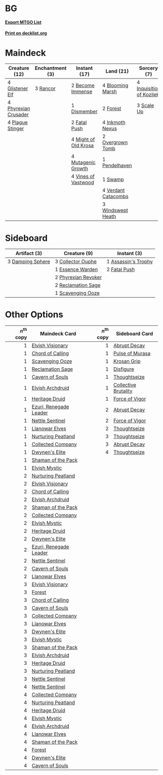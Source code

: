 # BG

#### [Export MTGO List](../collection/BG/BG.txt)
#### [Print on decklist.org](http://decklist.org/?deckmain=2%09Become%20Immense%0A4%09Blooming%20Marsh%0A1%09Dismember%0A2%09Fatal%20Push%0A2%09Forest%0A4%09Glistener%20Elf%0A4%09Inkmoth%20Nexus%0A4%09Inquisition%20of%20Kozilek%0A4%09Might%20of%20Old%20Krosa%0A4%09Mutagenic%20Growth%0A2%09Overgrown%20Tomb%0A1%09Pendelhaven%0A4%09Phyrexian%20Crusader%0A4%09Plague%20Stinger%0A3%09Rancor%0A3%09Scale%20Up%0A1%09Swamp%0A4%09Verdant%20Catacombs%0A4%09Vines%20of%20Vastwood%0A3%09Windswept%20Heath&deckside=1%09Assassin's%20Trophy%0A3%09Collector%20Ouphe%0A3%09Damping%20Sphere%0A1%09Essence%20Warden%0A2%09Fatal%20Push%0A2%09Phyrexian%20Revoker%0A2%09Reclamation%20Sage%0A1%09Scavenging%20Ooze)
# Maindeck

|                                         Creature (12)                                         |                                  Enchantment (3)                                  |                                         Instant (17)                                          |                                          Land (21)                                           |                                            Sorcery (7)                                            |
|-----------------------------------------------------------------------------------------------|-----------------------------------------------------------------------------------|-----------------------------------------------------------------------------------------------|----------------------------------------------------------------------------------------------|---------------------------------------------------------------------------------------------------|
|4 [Glistener Elf](http://gatherer.wizards.com/Pages/Card/Details.aspx?multiverseid=233052)     |3 [Rancor](http://gatherer.wizards.com/Pages/Card/Details.aspx?multiverseid=442175)|2 [Become Immense](http://gatherer.wizards.com/Pages/Card/Details.aspx?multiverseid=386487)    |4 [Blooming Marsh](http://gatherer.wizards.com/Pages/Card/Details.aspx?multiverseid=417816)   |4 [Inquisition of Kozilek](http://gatherer.wizards.com/Pages/Card/Details.aspx?multiverseid=416897)|
|4 [Phyrexian Crusader](http://gatherer.wizards.com/Pages/Card/Details.aspx?multiverseid=213724)|                                                                                   |1 [Dismember](http://gatherer.wizards.com/Pages/Card/Details.aspx?multiverseid=382182)         |2 [Forest](http://gatherer.wizards.com/Pages/Card/Details.aspx?multiverseid=439860)           |3 [Scale Up](http://gatherer.wizards.com/Pages/Card/Details.aspx?multiverseid=464128)              |
|4 [Plague Stinger](http://gatherer.wizards.com/Pages/Card/Details.aspx?multiverseid=208261)    |                                                                                   |2 [Fatal Push](http://gatherer.wizards.com/Pages/Card/Details.aspx?multiverseid=423724)        |4 [Inkmoth Nexus](http://gatherer.wizards.com/Pages/Card/Details.aspx?multiverseid=213731)    |                                                                                                   |
|                                                                                               |                                                                                   |4 [Might of Old Krosa](http://gatherer.wizards.com/Pages/Card/Details.aspx?multiverseid=425955)|2 [Overgrown Tomb](http://gatherer.wizards.com/Pages/Card/Details.aspx?multiverseid=405103)   |                                                                                                   |
|                                                                                               |                                                                                   |4 [Mutagenic Growth](http://gatherer.wizards.com/Pages/Card/Details.aspx?multiverseid=397717)  |1 [Pendelhaven](http://gatherer.wizards.com/Pages/Card/Details.aspx?multiverseid=442233)      |                                                                                                   |
|                                                                                               |                                                                                   |4 [Vines of Vastwood](http://gatherer.wizards.com/Pages/Card/Details.aspx?multiverseid=397747) |1 [Swamp](http://gatherer.wizards.com/Pages/Card/Details.aspx?multiverseid=439858)            |                                                                                                   |
|                                                                                               |                                                                                   |                                                                                               |4 [Verdant Catacombs](http://gatherer.wizards.com/Pages/Card/Details.aspx?multiverseid=405113)|                                                                                                   |
|                                                                                               |                                                                                   |                                                                                               |3 [Windswept Heath](http://gatherer.wizards.com/Pages/Card/Details.aspx?multiverseid=405115)  |                                                                                                   |


# Sideboard

|                                       Artifact (3)                                        |                                         Creature (9)                                         |                                         Instant (3)                                          |
|-------------------------------------------------------------------------------------------|----------------------------------------------------------------------------------------------|----------------------------------------------------------------------------------------------|
|3 [Damping Sphere](http://gatherer.wizards.com/Pages/Card/Details.aspx?multiverseid=443101)|3 [Collector Ouphe](http://gatherer.wizards.com/Pages/Card/Details.aspx?multiverseid=464107)  |1 [Assassin's Trophy](http://gatherer.wizards.com/Pages/Card/Details.aspx?multiverseid=452902)|
|                                                                                           |1 [Essence Warden](http://gatherer.wizards.com/Pages/Card/Details.aspx?multiverseid=389505)   |2 [Fatal Push](http://gatherer.wizards.com/Pages/Card/Details.aspx?multiverseid=423724)       |
|                                                                                           |2 [Phyrexian Revoker](http://gatherer.wizards.com/Pages/Card/Details.aspx?multiverseid=383343)|                                                                                              |
|                                                                                           |2 [Reclamation Sage](http://gatherer.wizards.com/Pages/Card/Details.aspx?multiverseid=389651) |                                                                                              |
|                                                                                           |1 [Scavenging Ooze](http://gatherer.wizards.com/Pages/Card/Details.aspx?multiverseid=420783)  |                                                                                              |


# Other Options

|*n*<sup>th</sup> copy|                                          Maindeck Card                                          |*n*<sup>th</sup> copy|                                        Sideboard Card                                         |
|--------------------:|-------------------------------------------------------------------------------------------------|--------------------:|-----------------------------------------------------------------------------------------------|
|                    1|[Elvish Visionary](http://gatherer.wizards.com/Pages/Card/Details.aspx?multiverseid=175124)      |                    1|[Abrupt Decay](http://gatherer.wizards.com/Pages/Card/Details.aspx?multiverseid=456061)        |
|                    1|[Chord of Calling](http://gatherer.wizards.com/Pages/Card/Details.aspx?multiverseid=383209)      |                    1|[Pulse of Murasa](http://gatherer.wizards.com/Pages/Card/Details.aspx?multiverseid=446177)     |
|                    1|[Scavenging Ooze](http://gatherer.wizards.com/Pages/Card/Details.aspx?multiverseid=420783)       |                    1|[Krosan Grip](http://gatherer.wizards.com/Pages/Card/Details.aspx?multiverseid=376394)         |
|                    1|[Reclamation Sage](http://gatherer.wizards.com/Pages/Card/Details.aspx?multiverseid=389651)      |                    1|[Disfigure](http://gatherer.wizards.com/Pages/Card/Details.aspx?multiverseid=442076)           |
|                    1|[Cavern of Souls](http://gatherer.wizards.com/Pages/Card/Details.aspx?multiverseid=278058)       |                    1|[Thoughtseize](http://gatherer.wizards.com/Pages/Card/Details.aspx?multiverseid=438676)        |
|                    1|[Elvish Archdruid](http://gatherer.wizards.com/Pages/Card/Details.aspx?multiverseid=389498)      |                    1|[Collective Brutality](http://gatherer.wizards.com/Pages/Card/Details.aspx?multiverseid=414380)|
|                    1|[Heritage Druid](http://gatherer.wizards.com/Pages/Card/Details.aspx?multiverseid=413713)        |                    1|[Force of Vigor](http://gatherer.wizards.com/Pages/Card/Details.aspx?multiverseid=464113)      |
|                    1|[Ezuri, Renegade Leader](http://gatherer.wizards.com/Pages/Card/Details.aspx?multiverseid=389511)|                    2|[Abrupt Decay](http://gatherer.wizards.com/Pages/Card/Details.aspx?multiverseid=456061)        |
|                    1|[Nettle Sentinel](http://gatherer.wizards.com/Pages/Card/Details.aspx?multiverseid=442171)       |                    2|[Force of Vigor](http://gatherer.wizards.com/Pages/Card/Details.aspx?multiverseid=464113)      |
|                    1|[Llanowar Elves](http://gatherer.wizards.com/Pages/Card/Details.aspx?multiverseid=129626)        |                    2|[Thoughtseize](http://gatherer.wizards.com/Pages/Card/Details.aspx?multiverseid=438676)        |
|                    1|[Nurturing Peatland](http://gatherer.wizards.com/Pages/Card/Details.aspx?multiverseid=464192)    |                    3|[Thoughtseize](http://gatherer.wizards.com/Pages/Card/Details.aspx?multiverseid=438676)        |
|                    1|[Collected Company](http://gatherer.wizards.com/Pages/Card/Details.aspx?multiverseid=394519)     |                    3|[Abrupt Decay](http://gatherer.wizards.com/Pages/Card/Details.aspx?multiverseid=456061)        |
|                    1|[Dwynen's Elite](http://gatherer.wizards.com/Pages/Card/Details.aspx?multiverseid=442739)        |                    4|[Thoughtseize](http://gatherer.wizards.com/Pages/Card/Details.aspx?multiverseid=438676)        |
|                    1|[Shaman of the Pack](http://gatherer.wizards.com/Pages/Card/Details.aspx?multiverseid=413747)    |                     |                                                                                               |
|                    1|[Elvish Mystic](http://gatherer.wizards.com/Pages/Card/Details.aspx?multiverseid=389499)         |                     |                                                                                               |
|                    2|[Nurturing Peatland](http://gatherer.wizards.com/Pages/Card/Details.aspx?multiverseid=464192)    |                     |                                                                                               |
|                    2|[Elvish Visionary](http://gatherer.wizards.com/Pages/Card/Details.aspx?multiverseid=175124)      |                     |                                                                                               |
|                    2|[Chord of Calling](http://gatherer.wizards.com/Pages/Card/Details.aspx?multiverseid=383209)      |                     |                                                                                               |
|                    2|[Elvish Archdruid](http://gatherer.wizards.com/Pages/Card/Details.aspx?multiverseid=389498)      |                     |                                                                                               |
|                    2|[Shaman of the Pack](http://gatherer.wizards.com/Pages/Card/Details.aspx?multiverseid=413747)    |                     |                                                                                               |
|                    2|[Collected Company](http://gatherer.wizards.com/Pages/Card/Details.aspx?multiverseid=394519)     |                     |                                                                                               |
|                    2|[Elvish Mystic](http://gatherer.wizards.com/Pages/Card/Details.aspx?multiverseid=389499)         |                     |                                                                                               |
|                    2|[Heritage Druid](http://gatherer.wizards.com/Pages/Card/Details.aspx?multiverseid=413713)        |                     |                                                                                               |
|                    2|[Dwynen's Elite](http://gatherer.wizards.com/Pages/Card/Details.aspx?multiverseid=442739)        |                     |                                                                                               |
|                    2|[Ezuri, Renegade Leader](http://gatherer.wizards.com/Pages/Card/Details.aspx?multiverseid=389511)|                     |                                                                                               |
|                    2|[Nettle Sentinel](http://gatherer.wizards.com/Pages/Card/Details.aspx?multiverseid=442171)       |                     |                                                                                               |
|                    2|[Cavern of Souls](http://gatherer.wizards.com/Pages/Card/Details.aspx?multiverseid=278058)       |                     |                                                                                               |
|                    2|[Llanowar Elves](http://gatherer.wizards.com/Pages/Card/Details.aspx?multiverseid=129626)        |                     |                                                                                               |
|                    3|[Elvish Visionary](http://gatherer.wizards.com/Pages/Card/Details.aspx?multiverseid=175124)      |                     |                                                                                               |
|                    3|[Forest](http://gatherer.wizards.com/Pages/Card/Details.aspx?multiverseid=439860)                |                     |                                                                                               |
|                    3|[Chord of Calling](http://gatherer.wizards.com/Pages/Card/Details.aspx?multiverseid=383209)      |                     |                                                                                               |
|                    3|[Cavern of Souls](http://gatherer.wizards.com/Pages/Card/Details.aspx?multiverseid=278058)       |                     |                                                                                               |
|                    3|[Collected Company](http://gatherer.wizards.com/Pages/Card/Details.aspx?multiverseid=394519)     |                     |                                                                                               |
|                    3|[Llanowar Elves](http://gatherer.wizards.com/Pages/Card/Details.aspx?multiverseid=129626)        |                     |                                                                                               |
|                    3|[Dwynen's Elite](http://gatherer.wizards.com/Pages/Card/Details.aspx?multiverseid=442739)        |                     |                                                                                               |
|                    3|[Elvish Mystic](http://gatherer.wizards.com/Pages/Card/Details.aspx?multiverseid=389499)         |                     |                                                                                               |
|                    3|[Shaman of the Pack](http://gatherer.wizards.com/Pages/Card/Details.aspx?multiverseid=413747)    |                     |                                                                                               |
|                    3|[Elvish Archdruid](http://gatherer.wizards.com/Pages/Card/Details.aspx?multiverseid=389498)      |                     |                                                                                               |
|                    3|[Heritage Druid](http://gatherer.wizards.com/Pages/Card/Details.aspx?multiverseid=413713)        |                     |                                                                                               |
|                    3|[Nurturing Peatland](http://gatherer.wizards.com/Pages/Card/Details.aspx?multiverseid=464192)    |                     |                                                                                               |
|                    3|[Nettle Sentinel](http://gatherer.wizards.com/Pages/Card/Details.aspx?multiverseid=442171)       |                     |                                                                                               |
|                    4|[Nettle Sentinel](http://gatherer.wizards.com/Pages/Card/Details.aspx?multiverseid=442171)       |                     |                                                                                               |
|                    4|[Collected Company](http://gatherer.wizards.com/Pages/Card/Details.aspx?multiverseid=394519)     |                     |                                                                                               |
|                    4|[Nurturing Peatland](http://gatherer.wizards.com/Pages/Card/Details.aspx?multiverseid=464192)    |                     |                                                                                               |
|                    4|[Heritage Druid](http://gatherer.wizards.com/Pages/Card/Details.aspx?multiverseid=413713)        |                     |                                                                                               |
|                    4|[Elvish Mystic](http://gatherer.wizards.com/Pages/Card/Details.aspx?multiverseid=389499)         |                     |                                                                                               |
|                    4|[Elvish Archdruid](http://gatherer.wizards.com/Pages/Card/Details.aspx?multiverseid=389498)      |                     |                                                                                               |
|                    4|[Llanowar Elves](http://gatherer.wizards.com/Pages/Card/Details.aspx?multiverseid=129626)        |                     |                                                                                               |
|                    4|[Shaman of the Pack](http://gatherer.wizards.com/Pages/Card/Details.aspx?multiverseid=413747)    |                     |                                                                                               |
|                    4|[Forest](http://gatherer.wizards.com/Pages/Card/Details.aspx?multiverseid=439860)                |                     |                                                                                               |
|                    4|[Dwynen's Elite](http://gatherer.wizards.com/Pages/Card/Details.aspx?multiverseid=442739)        |                     |                                                                                               |
|                    4|[Cavern of Souls](http://gatherer.wizards.com/Pages/Card/Details.aspx?multiverseid=278058)       |                     |                                                                                               |

